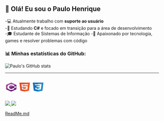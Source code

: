 ## 👋 Olá! Eu sou o Paulo Henrique

-💻 Atualmente trabalho com **suporte ao usuário**  
-🎯 Estudando **C#** e focado em transição para a área de desenvolvimento  
-🎓 Estudante de Sistemas de Informação
-🚀 Apaixonado por tecnologia, games e resolver problemas com código


### 📊 Minhas estatísticas do GitHub:

![Paulo's GitHub stats](https://github-readme-stats.vercel.app/api?username=P4aulo&show_icons=true&theme=tokyonight)

---

<div style="display: inline_block"><br>
  <img align="center" alt="Rafa-Csharp" height="30" width="40" src="https://raw.githubusercontent.com/devicons/devicon/master/icons/csharp/csharp-original.svg">
    <img align="center" alt="Rafa-HTML" height="30" width="40" src="https://raw.githubusercontent.com/devicons/devicon/master/icons/html5/html5-original.svg">
  <img align="center" alt="Rafa-CSS" height="30" width="40" src="https://raw.githubusercontent.com/devicons/devicon/master/icons/css3/css3-original.svg">
</div>
  
  ##

  <div>   
<a href="https://www.linkedin.com/in/paulo-henrique-almeida-ferreira-4162282a6/" target="_blank">
  <img src="https://img.shields.io/badge/-LinkedIn-%230077B5?style=for-the-badge&logo=linkedin&logoColor=white" target="_blank">
</a>
 <a href="mailto:ferreira.ph2004@gmail.com" target="_blank">
  <img src="https://img.shields.io/badge/-Gmail-%23333?style=for-the-badge&logo=gmail&logoColor=white">
</a>

</div>
  
</div>

<!---
P4aulo/P4aulo is a ✨ special ✨ repository because its `README.md` (this file) appears on your GitHub profile.
You can click the Preview link to take a look at your changes.
--->
[ReadMe.md](https://github.com/P4aulo/P4aulo/files/14978811/ReadMe.md)
